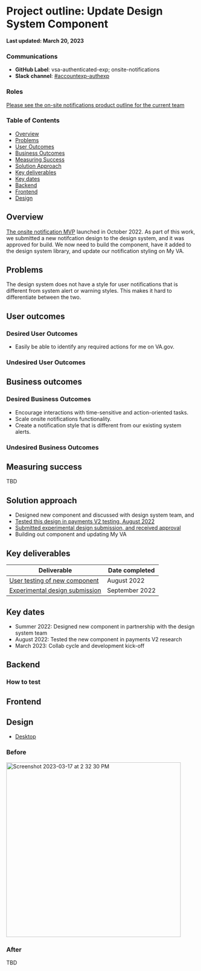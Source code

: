 # Project outline: Update Design System Component

**Last updated: March 20, 2023**

### Communications

- **GitHub Label**: vsa-authenticated-exp; onsite-notifications
- **Slack channel**: [#accountexp-authexp](https://dsva.slack.com/channels/accountexp-authexp)

### Roles

[Please see the on-site notifications product outline for the current team](https://github.com/department-of-veterans-affairs/va.gov-team/tree/master/products/identity-personalization/onsite-notifications#readme)

### Table of Contents

- [Overview](#overview)
- [Problems](#problems)
- [User Outcomes](#user-outcomes)
- [Business Outcomes](#business-outcomes)
- [Measuring Success](#measuring-success)
- [Solution Approach](#solution-approach)
- [Key deliverables](#key-deliverables)
- [Key dates](#key-dates)
- [Backend](#backend)
- [Frontend](#frontend)
- [Design](#design)

## Overview

[The onsite notification MVP](https://github.com/department-of-veterans-affairs/va.gov-team/tree/master/products/identity-personalization/onsite-notifications/mvp#readme) launched in October 2022. As part of this work, we submitted a new notifcation design to the design system, and it was approved for build. We now need to build the component, have it added to the design system library, and update our notification styling on My VA.

## Problems

The design system does not have a style for user notifications that is different from system alert or warning styles. This makes it hard to differentiate between the two.

## User outcomes

### Desired User Outcomes

- Easily be able to identify any required actions for me on VA.gov. 

### Undesired User Outcomes

## Business outcomes

### Desired Business Outcomes

- Encourage interactions with time-sensitive and action-oriented tasks.
- Scale onsite notifications functionality.
- Create a notification style that is different from our existing system alerts.

### Undesired Business Outcomes

## Measuring success

TBD

## Solution approach

- Designed new component and discussed with design system team, and 
- [Tested this design in payments V2 testing, August 2022](https://github.com/department-of-veterans-affairs/va.gov-team/blob/master/products/identity-personalization/my-va/payment-history/discovery-and-research/june-2022-research/research-findings.md#1-users-will-be-able-to-clearly-see-and-read-the-notification-at-the-top-of-the-page-and-will-know-how-to-act-on-it-if-they-wished-to-see-more-details-or-resolve-a-debt)
- [Submitted experimental design submission, and received approval](https://github.com/department-of-veterans-affairs/vets-design-system-documentation/issues/1181)
- Building out component and updating My VA

## Key deliverables

|Deliverable|Date completed|
|-----------|--------------|
|[User testing of new component](https://github.com/department-of-veterans-affairs/va.gov-team/blob/master/products/identity-personalization/my-va/payment-history/discovery-and-research/june-2022-research/research-findings.md#1-users-will-be-able-to-clearly-see-and-read-the-notification-at-the-top-of-the-page-and-will-know-how-to-act-on-it-if-they-wished-to-see-more-details-or-resolve-a-debt)| August 2022|
|[Experimental design submission](https://github.com/department-of-veterans-affairs/vets-design-system-documentation/issues/1181)|September 2022|

## Key dates

- Summer 2022: Designed new component in partnership with the design system team
- August 2022: Tested the new component in payments V2 research
- March 2023: Collab cycle and development kick-off

## Backend

### How to test

## Frontend

## Design

- [Desktop](https://www.sketch.com/s/9b0e6efc-423a-4354-9db3-ab2083d566c9/a/ygvmgOq)

### Before
<img width="462" alt="Screenshot 2023-03-17 at 2 32 30 PM" src="https://user-images.githubusercontent.com/45603961/225989350-54e0a132-23f6-44e1-b3f0-fee9bdf70e53.png">

### After

TBD
